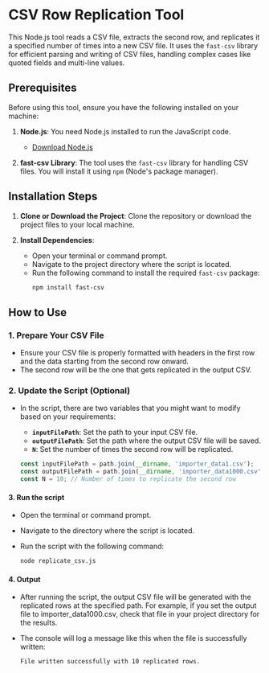 # CSV Row Replication Tool

This Node.js tool reads a CSV file, extracts the second row, and replicates it a specified number of times into a new CSV file. It uses the `fast-csv` library for efficient parsing and writing of CSV files, handling complex cases like quoted fields and multi-line values.

## Prerequisites

Before using this tool, ensure you have the following installed on your machine:

1. **Node.js**: You need Node.js installed to run the JavaScript code.
   - [Download Node.js](https://nodejs.org/)

2. **fast-csv Library**: The tool uses the `fast-csv` library for handling CSV files. You will install it using `npm` (Node's package manager).

## Installation Steps

1. **Clone or Download the Project**: Clone the repository or download the project files to your local machine.

2. **Install Dependencies**:
   - Open your terminal or command prompt.
   - Navigate to the project directory where the script is located.
   - Run the following command to install the required `fast-csv` package:
     ```bash
     npm install fast-csv
     ```

## How to Use

### 1. Prepare Your CSV File

- Ensure your CSV file is properly formatted with headers in the first row and the data starting from the second row onward.
- The second row will be the one that gets replicated in the output CSV.

### 2. Update the Script (Optional)

- In the script, there are two variables that you might want to modify based on your requirements:

   - **`inputFilePath`**: Set the path to your input CSV file.
   - **`outputFilePath`**: Set the path where the output CSV file will be saved.
   - **`N`**: Set the number of times the second row will be replicated.

   ```javascript
   const inputFilePath = path.join(__dirname, 'importer_data1.csv');  // Input CSV file path
   const outputFilePath = path.join(__dirname, 'importer_data1000.csv'); // Output CSV file path
   const N = 10; // Number of times to replicate the second row
   
#### 3. Run the script

- Open the terminal or command prompt.
- Navigate to the directory where the script is located.
- Run the script with the following command:

  ```bash
  node replicate_csv.js

#### 4. Output 

- After running the script, the output CSV file will be generated with the replicated rows at the specified path. For example, if you set the output file to importer_data1000.csv, check that file in your project directory for the results.
- The console will log a message like this when the file is successfully written:

  ```bash
  File written successfully with 10 replicated rows.
